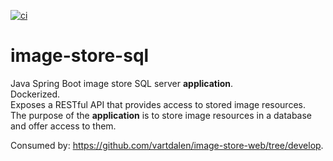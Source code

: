 [![ci](https://github.com/vartdalen/mvc-java-spring-boot-template/workflows/ci/badge.svg)](https://github.com/vartdalen/mvc-java-spring-boot-template/actions?workflow=ci)

# image-store-sql
Java Spring Boot image store SQL server **application**. <br />
Dockerized. <br />
Exposes a RESTful API that provides access to stored image resources. <br />
The purpose of the **application** is to store image resources in a database and offer access to them.

Consumed by: https://github.com/vartdalen/image-store-web/tree/develop.
